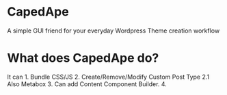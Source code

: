 # CapedApe
A simple GUI friend for your everyday Wordpress Theme creation workflow

# What does CapedApe do?
It can 
    1. Bundle CSS/JS
    2. Create/Remove/Modify Custom Post Type
        2.1 Also Metabox
    3. Can add Content Component Builder.
    4. 